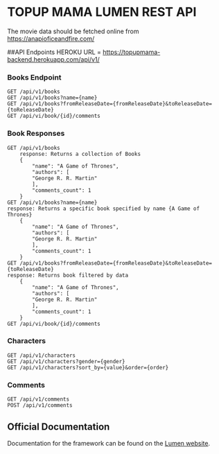 # TOPUP MAMA LUMEN REST API

The movie data should be fetched online from https://anapioficeandfire.com/

##API Endpoints
HEROKU URL = https://topupmama-backend.herokuapp.com/api/v1/
### Books Endpoint
    GET /api/v1/books
    GET /api/v1/books?name={name}
    GET /api/v1/books?fromReleaseDate={fromReleaseDate}&toReleaseDate={toReleaseDate}
    GET /api/vi/book/{id}/comments
 ### Book Responses

    GET /api/v1/books
        response: Returns a collection of Books
        {
            "name": "A Game of Thrones",
            "authors": [
            "George R. R. Martin"
            ],
            "comments_count": 1
        }
    GET /api/v1/books?name={name}
    response: Returns a specific book specified by name {A Game of Thrones} 
        {
            "name": "A Game of Thrones",
            "authors": [
            "George R. R. Martin"
            ],
            "comments_count": 1
        }
    GET /api/v1/books?fromReleaseDate={fromReleaseDate}&toReleaseDate={toReleaseDate}
    response: Returns book filtered by data
        {
            "name": "A Game of Thrones",
            "authors": [
            "George R. R. Martin"
            ],
            "comments_count": 1
        }
    GET /api/vi/book/{id}/comments
### Characters
    GET /api/v1/characters
    GET /api/v1/characters?gender={gender}
    GET /api/v1/characters?sort_by={value}&order={order}
### Comments
    GET /api/v1/comments
    POST /api/v1/comments

## Official Documentation

Documentation for the framework can be found on the [Lumen website](https://lumen.laravel.com/docs).
